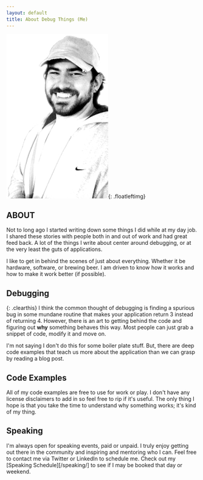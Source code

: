 ```yaml
---
layout: default
title: About Debug Things (Me)
---
```

![Me](/images/casual.JPG){: .floatleftimg}

## ABOUT
Not to long ago I started writing down some things I did while at my day job. I shared these stories with people both in and out of work and had great feed back. A lot of the things I write about center around debugging, or at the very least the guts of applications.

I like to get in behind the scenes of just about everything. Whether it be hardware, software, or brewing beer. I am driven to know how it works and how to make it work better (if possible).



## Debugging
{: .clearthis}
I think the common thought of debugging is finding a spurious bug in some mundane routine that makes your application return 3 instead of returning 4. However, there is an art to getting behind the code and figuring out **why** something behaves this way. Most people can just grab a snippet of code, modify it and move on.

I'm not saying I don't do this for some boiler plate stuff. But, there are deep code examples that teach us more about the application than we can grasp by reading a blog post.

## Code Examples
All of my code examples are free to use for work or play. I don't have any license disclaimers to add in so feel free to rip if it's useful. The only thing I hope is that you take the time to understand why something works; it's kind of my thing.

## Speaking
I'm always open for speaking events, paid or unpaid. I truly enjoy getting out there in the community and inspiring and mentoring who I can. Feel free to contact me via Twitter or LinkedIn to schedule me. Check out my [Speaking Schedule][/speaking/] to see if I may be booked that day or weekend.
